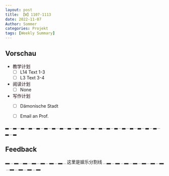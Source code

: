 ```yaml
---
layout: post
title: 【W】1107-1113
date: 2022-11-07
Author: Sommer
categories: Projekt
tags: [Weekly Summary]
--- 
```


## Vorschau
 
- <font style="background:#fcf2f4">教学计划</font>
  - [ ] L14 Text 1-3
  - [ ] L3 Text 3-4 
- <font style="background:#fcf2f4">阅读计划</font>
  - [ ] None
- <font style="background:#fcf2f4">写作计划</font>
  - [ ] Dämonische Stadt
  - [ ] Email an Prof. 
  

▂﹍▂﹍▂﹍▂﹍▂﹍▂﹍▂﹍▂﹍▂﹍▂﹍▂﹍▂﹍▂﹍▂﹍▂﹍▂﹍▂﹍▂﹍▂﹍▂﹍▂﹍▂

## Feedback

<font style="color:#a66870"></font>


▂﹍▂﹍▂﹍▂﹍▂﹍▂﹍▂﹍这里是娱乐分割线﹍▂﹍▂﹍▂﹍▂﹍▂﹍▂﹍▂﹍▂﹍▂﹍▂﹍▂

<font style="color:#dfabb9"></font>
  

